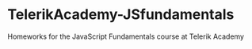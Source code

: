 # TelerikAcademy-JSfundamentals
Homeworks for the JavaScript Fundamentals course at Telerik Academy
